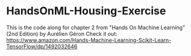 # HandsOnML-Housing-Exercise

This is the code along for chapter 2 from "Hands On Machine Learning" (2nd Edition) by Aurélien Géron
Check it out: https://www.amazon.com/Hands-Machine-Learning-Scikit-Learn-TensorFlow/dp/1492032646
